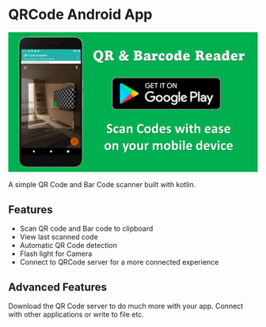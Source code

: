 # QRCode Android App

![image](./qrcode_android_banner.png)

A simple QR Code and Bar Code scanner built with kotlin.

## Features

* Scan QR code and Bar code to clipboard
* View last scanned code
* Automatic QR Code detection
* Flash light for Camera
* Connect to QRCode server for a more connected experience

## Advanced Features

Download the QR Code server to do much more with your app. 
Connect with other applications or write to file etc.